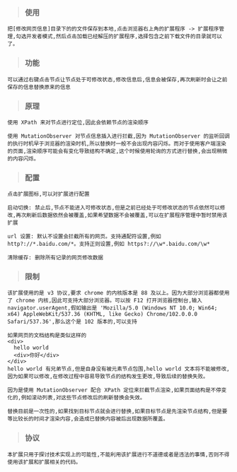 >### 使用

    把[修改网页信息]目录下的的文件保存到本地,点击浏览器右上角的扩展程序 -> 扩展程序管理,勾选开发者模式,然后点击加载已经解压的扩展程序,选择包含之前下载文件的目录就可以了。

>### 功能

    可以通过右键点击节点让节点处于可修改状态,修改信息后,信息会被保存,再次刷新时会让之前保存的信息替换原来的信息

>### 原理

    使用 XPath 来对节点进行定位,因此会依赖节点的渲染顺序

    使用 MutationObserver 对节点信息插入进行拦截,因为 MutationObserver 的监听回调的执行时机早于浏览器的渲染时机,所以替换时一般不会出现内容闪烁。而对于使用客户端渲染的页面,渲染顺序可能会有变化导致结构不确定,这个时候使用轮询的方式进行替换,会出现稍微的内容闪烁。

>### 配置

    点击扩展图标,可以对扩展进行配置

    启动切换: 禁止后,节点不能进入可修改状态,但是之前已经处于可修改状态的节点依然可以修改,再次刷新后数据依然会被覆盖,如果希望数据不会被覆盖,可以在扩展程序管理中暂时禁用该扩展

    url 设置: 默认不设置会拦截所有的网页。支持通配符设置,例如 http?://*.baidu.com/*。支持正则设置,例如 https?://\w*.baidu.com/\w*

    清除缓存: 删除所有记录的网页修改数据

>### 限制

    该扩展使用的是 v3 协议,要求 chrome 的内核版本是 88 及以上。因为大部分浏览器都使用了 chrome 内核,因此可支持大部分浏览器。可以按 F12 打开浏览器控制台,输入 navigator.userAgent,假如输出是 'Mozilla/5.0 (Windows NT 10.0; Win64; x64) AppleWebKit/537.36 (KHTML, like Gecko) Chrome/102.0.0.0 Safari/537.36',那么这个是 102 版本的,可以支持

    如果网页的文档结构是类似这样的
    <div>
      hello world
      <div>你好</div>
    </div>
    hello world 有兄弟节点,但是自身没有被元素节点包围,hello world 文本将不能被修改,因为如果可以修改,在修改过程中容易导致节点的结构发生更改,导致后续的替换失败。

    因为是使用 MutationObserver 配合 XPath 定位来拦截节点渲染,如果页面结构是不停变化的,例如滚动列表,对这些节点修改后的刷新替换会失效。

    替换目前是一次性的,如果找到目标节点就会进行替换,如果目标节点是先渲染节点结构,但是要等比较长的时间才渲染内容,会造成已替换内容被后出现数据所覆盖。

>### 协议

    本扩展只用于探讨技术实现上的可能性,不能利用该扩展进行不道德或者是违法的事情,否则不得使用该扩展和扩展相关的代码。
